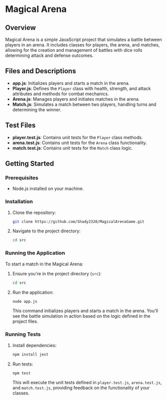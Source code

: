 # Magical Arena

## Overview

Magical Arena is a simple JavaScript project that simulates a battle between players in an arena. It includes classes for players, the arena, and matches, allowing for the creation and management of battles with dice rolls determining attack and defense outcomes.

## Files and Descriptions

- **app.js**: Initializes players and starts a match in the arena.
- **Player.js**: Defines the `Player` class with health, strength, and attack attributes and methods for combat mechanics.
- **Arena.js**: Manages players and initiates matches in the arena.
- **Match.js**: Simulates a match between two players, handling turns and determining the winner.

## Test Files

- **player.test.js**: Contains unit tests for the `Player` class methods.
- **arena.test.js**: Contains unit tests for the `Arena` class functionality.
- **match.test.js**: Contains unit tests for the `Match` class logic.

## Getting Started

### Prerequisites

- Node.js installed on your machine.

### Installation

1. Clone the repository:
    ```bash
    git clone https://github.com/Shady2320/MagicalArenaGame.git
    ```

2. Navigate to the project directory:
    ```bash
    cd src
    ```

### Running the Application

To start a match in the Magical Arena:

1. Ensure you're in the project directory (`src`):
    ```bash
    cd src
    ```

2. Run the application:
    ```bash
    node app.js
    ```

    This command initializes players and starts a match in the arena. You'll see the battle simulation in action based on the logic defined in the project files.

### Running Tests

1. Install dependencies:
    ```bash
    npm install jest
    ```

2. Run tests:
    ```bash
    npm test
    ```

    This will execute the unit tests defined in `player.test.js`, `arena.test.js`, and `match.test.js`, providing feedback on the functionality of your classes.
